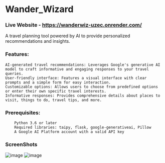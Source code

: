 # Wander_Wizard
### Live Website - https://wanderwiz-uzec.onrender.com/
A travel planning tool powered by AI to provide personalized recommendations and insights.

### Features:

    AI-generated travel recommendations: Leverages Google's generative AI model to craft informative and engaging responses to your travel queries.
    User-friendly interface: Features a visual interface with clear prompts and a simple form for easy interaction.
    Customizable options: Allows users to choose from predefined options or enter their own specific travel interests.
    Informative responses: Provides comprehensive details about places to visit, things to do, travel tips, and more.

###  Prerequisites:

        Python 3.6 or later
        Required libraries: taipy, flask, google-generativeai, Pillow
        A Google AI Platform account with a valid API key

### ScreenShots
![image](https://github.com/JuliusR8ll/Wander_Wizard/assets/113248967/7883387c-af04-45c8-a0c2-0f43bf690652)
![image](https://github.com/JuliusR8ll/Wander_Wizard/assets/113248967/96d7b3c5-5950-4d1d-8601-c69aade1767f)

